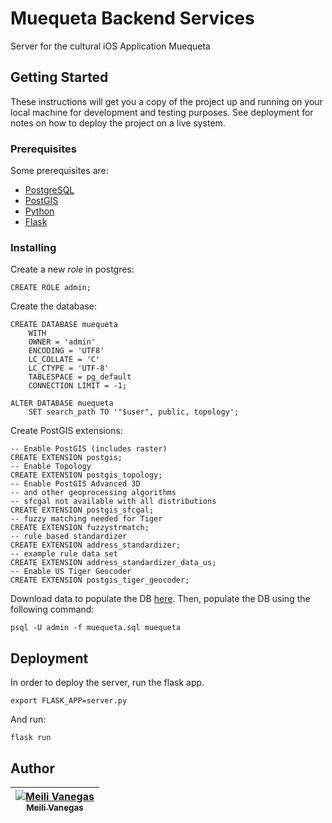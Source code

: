 # Muequeta Backend Services
Server for the cultural iOS Application Muequeta

## Getting Started

These instructions will get you a copy of the project up and running on your local machine for development and testing purposes. See deployment for notes on how to deploy the project on a live system.

### Prerequisites

Some prerequisites are:
* [PostgreSQL](https://www.postgresql.org/download/)
* [PostGIS](http://postgis.net/install/)
* [Python](https://www.python.org/downloads/)
* [Flask](http://flask.pocoo.org/docs/0.11/installation/)

### Installing

Create a new *role* in postgres:

```
CREATE ROLE admin;
```
Create the database:

```
CREATE DATABASE muequeta
    WITH 
    OWNER = 'admin'
    ENCODING = 'UTF8'
    LC_COLLATE = 'C'
    LC_CTYPE = 'UTF-8'
    TABLESPACE = pg_default
    CONNECTION LIMIT = -1;
```
```
ALTER DATABASE muequeta
    SET search_path TO '"$user", public, topology';
```
Create PostGIS extensions:
```
-- Enable PostGIS (includes raster)
CREATE EXTENSION postgis;
-- Enable Topology
CREATE EXTENSION postgis_topology;
-- Enable PostGIS Advanced 3D 
-- and other geoprocessing algorithms
-- sfcgal not available with all distributions
CREATE EXTENSION postgis_sfcgal;
-- fuzzy matching needed for Tiger
CREATE EXTENSION fuzzystrmatch;
-- rule based standardizer
CREATE EXTENSION address_standardizer;
-- example rule data set
CREATE EXTENSION address_standardizer_data_us;
-- Enable US Tiger Geocoder
CREATE EXTENSION postgis_tiger_geocoder;
```
Download data to populate the DB [here](data/muequeta.sql). Then, populate the DB using the following command:
```
psql -U admin -f muequeta.sql muequeta
```

## Deployment
In order to deploy the server, run the flask app.
```
export FLASK_APP=server.py
```
And run:
```
flask run
```
## Author
<!-- Contributors table START -->
| [![Meili Vanegas](https://avatars.githubusercontent.com/mvanegas10?s=100)<br /><sub>Meili Vanegas</sub>](https://github.com/mvanegas10)<br /> |
| :---: |

<!-- Contributors table END -->

